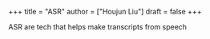 +++
title = "ASR"
author = ["Houjun Liu"]
draft = false
+++

ASR are tech that helps make transcripts from speech